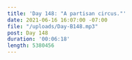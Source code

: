 ```yaml
---
title: 'Day 148: "A partisan circus."'
date: 2021-06-16 16:07:00 -07:00
file: "/uploads/Day-B148.mp3"
post: Day 148
duration: '00:06:18'
length: 5380456
---
```


